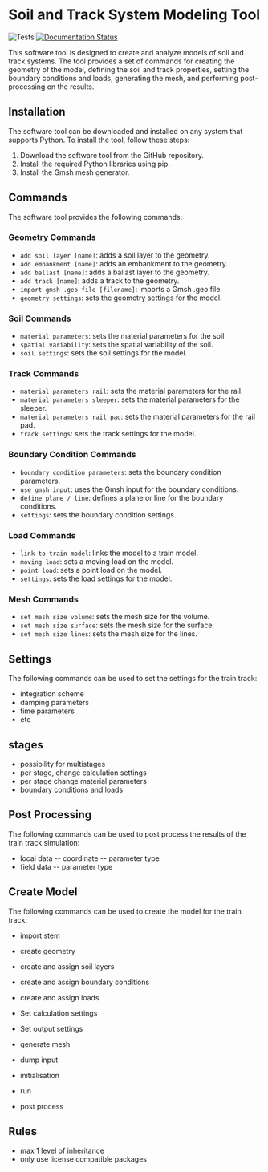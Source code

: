 # Soil and Track System Modeling Tool

![Tests](https://github.com/StemVibrations/STEM/actions/workflows/tests.yml/badge.svg)
[![Documentation Status](https://readthedocs.org/projects/stemvibrations/badge/?version=latest)](https://stemvibrations.readthedocs.io/en/latest/?badge=latest)

This software tool is designed to create and analyze models of soil and track systems. The tool provides a set of commands for creating the geometry of the model, defining the soil and track properties, setting the boundary conditions and loads, generating the mesh, and performing post-processing on the results.

## Installation

The software tool can be downloaded and installed on any system that supports Python. To install the tool, follow these steps:

1. Download the software tool from the GitHub repository.
2. Install the required Python libraries using pip.
3. Install the Gmsh mesh generator.

## Commands

The software tool provides the following commands:

### Geometry Commands

- `add soil layer [name]`: adds a soil layer to the geometry.
- `add embankment [name]`: adds an embankment to the geometry.
- `add ballast [name]`: adds a ballast layer to the geometry.
- `add track [name]`: adds a track to the geometry.
- `import gmsh .geo file [filename]`: imports a Gmsh .geo file.
- `geometry settings`: sets the geometry settings for the model.

### Soil Commands

- `material parameters`: sets the material parameters for the soil.
- `spatial variability`: sets the spatial variability of the soil.
- `soil settings`: sets the soil settings for the model.

### Track Commands

- `material parameters rail`: sets the material parameters for the rail.
- `material parameters sleeper`: sets the material parameters for the sleeper.
- `material parameters rail pad`: sets the material parameters for the rail pad.
- `track settings`: sets the track settings for the model.

### Boundary Condition Commands

- `boundary condition parameters`: sets the boundary condition parameters.
- `use gmsh input`: uses the Gmsh input for the boundary conditions.
- `define plane / line`: defines a plane or line for the boundary conditions.
- `settings`: sets the boundary condition settings.

### Load Commands

- `link to train model`: links the model to a train model.
- `moving load`: sets a moving load on the model.
- `point load`: sets a point load on the model.
- `settings`: sets the load settings for the model.

### Mesh Commands

- `set mesh size volume`: sets the mesh size for the volume.
- `set mesh size surface`: sets the mesh size for the surface.
- `set mesh size lines`: sets the mesh size for the lines.


## Settings

The following commands can be used to set the settings for the train track:

- integration scheme
- damping parameters
- time parameters
- etc

## stages

- possibility for multistages
- per stage, change calculation settings
- per stage change material parameters
- boundary conditions and loads
## Post Processing

The following commands can be used to post process the results of the train track simulation:

- local data
    -- coordinate
    -- parameter type
- field data
    -- parameter type

## Create Model

The following commands can be used to create the model for the train track:

- import stem
- create geometry
- create and assign soil layers
- create and assign boundary conditions
- create and assign loads

- Set calculation settings
- Set output settings

- generate mesh

- dump input

- initialisation
- run
- post process

## Rules

- max 1 level of inheritance
- only use license compatible packages